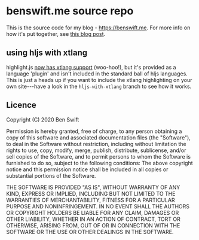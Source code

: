 # benswift.me source repo

This is the source code for my blog - <https://benswift.me>. For more info on
how it's put together, see [this blog
post](https://benswift.me/2019/01/02/the-annual-benswift-me-re-write-2019-edition.html).

## using hljs with xtlang

highlight.js [now has xtlang support](https://benswift.me) (woo-hoo!), but it's
provided as a language 'plugin' and isn't included in the standard ball of hljs
languages. This is just a heads up if you want to include the xtlang
highlighting on your own site---have a look in the `hljs-with-xtlang` branch to
see how it works.

## Licence

Copyright (C) 2020 Ben Swift

Permission is hereby granted, free of charge, to any person obtaining a copy of
this software and associated documentation files (the "Software"), to deal in
the Software without restriction, including without limitation the rights to
use, copy, modify, merge, publish, distribute, sublicense, and/or sell copies of
the Software, and to permit persons to whom the Software is furnished to do so,
subject to the following conditions: The above copyright notice and this
permission notice shall be included in all copies or substantial portions of the
Software.

THE SOFTWARE IS PROVIDED "AS IS", WITHOUT WARRANTY OF ANY KIND, EXPRESS OR
IMPLIED, INCLUDING BUT NOT LIMITED TO THE WARRANTIES OF MERCHANTABILITY, FITNESS
FOR A PARTICULAR PURPOSE AND NONINFRINGEMENT. IN NO EVENT SHALL THE AUTHORS OR
COPYRIGHT HOLDERS BE LIABLE FOR ANY CLAIM, DAMAGES OR OTHER LIABILITY, WHETHER
IN AN ACTION OF CONTRACT, TORT OR OTHERWISE, ARISING FROM, OUT OF OR IN
CONNECTION WITH THE SOFTWARE OR THE USE OR OTHER DEALINGS IN THE SOFTWARE.
